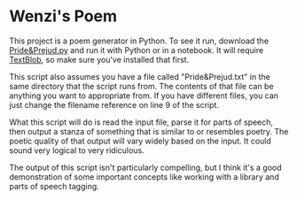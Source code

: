 # Wenzi's Poem

This project is a poem generator in Python. To see it run, download the [Pride&Prejud.py](https://github.com/wbobowiec1/creativecode/blob/master/poem/Wenzi'spoem.py) and run it with Python or in a notebook. It will require [TextBlob](https://textblob.readthedocs.io), so make sure you've installed that first. 

This script also assumes you have a file called "Pride&Prejud.txt" in the same directory that the script runs from. The contents of that file can be anything you want to appropriate from. If you have different files, you can just change the filename reference on line 9 of the script.

What this script will do is read the input file, parse it for parts of speech, then output a stanza of something that is similar to or resembles poetry. The poetic quality of that output will vary widely based on the input. It could sound very logical to very ridiculous.

The output of this script isn't particularly compelling, but I think it's a good demonstration of some important concepts like working with a library and parts of speech tagging.

